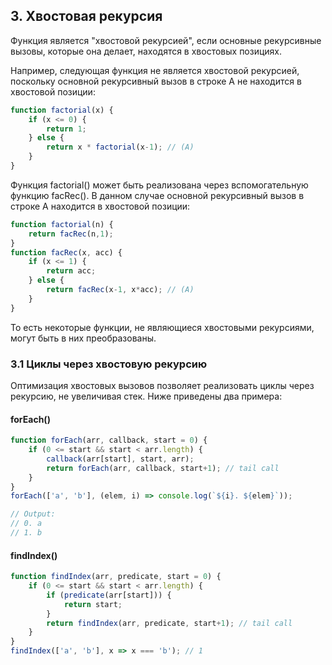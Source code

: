 ## 3. Хвостовая рекурсия

Функция является "хвостовой рекурсией", если основные рекурсивные вызовы, которые она делает, находятся в хвостовых позициях.

Например, следующая функция не является хвостовой рекурсией, поскольку основной рекурсивный вызов в строке A не находится в хвостовой позиции:

```js
function factorial(x) {
    if (x <= 0) {
        return 1;
    } else {
        return x * factorial(x-1); // (A)
    }
}
```

Функция factorial() может быть реализована через вспомогательную функцию facRec(). В данном случае основной рекурсивный вызов в строке A находится в хвостовой позиции:

```js
function factorial(n) {
    return facRec(n,1);
}
function facRec(x, acc) {
    if (x <= 1) {
        return acc;
    } else {
        return facRec(x-1, x*acc); // (A)
    }
}
```

То есть некоторые функции, не являющиеся хвостовыми рекурсиями, могут быть в них преобразованы.

### 3.1 Циклы через хвостовую рекурсию

Оптимизация хвостовых вызовов позволяет реализовать циклы через рекурсию, не увеличивая стек. Ниже приведены два примера:

#### forEach()

```js
function forEach(arr, callback, start = 0) {
    if (0 <= start && start < arr.length) {
        callback(arr[start], start, arr);
        return forEach(arr, callback, start+1); // tail call
    }
}
forEach(['a', 'b'], (elem, i) => console.log(`${i}. ${elem}`));

// Output:
// 0. a
// 1. b
```

#### findIndex()

```js
function findIndex(arr, predicate, start = 0) {
    if (0 <= start && start < arr.length) {
        if (predicate(arr[start])) {
            return start;
        }
        return findIndex(arr, predicate, start+1); // tail call
    }
}
findIndex(['a', 'b'], x => x === 'b'); // 1
```